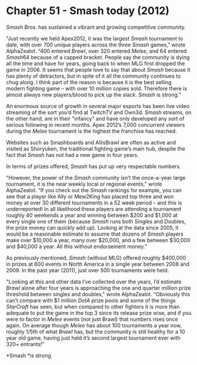 # Chapter 51 - Smash today (2012)

*Smash Bros.* has sustained a vibrant and growing competitive community.

"Just recently we held Apex2012, it was the largest *Smash* tournament to date, with over 700 unique players across the three *Smash* games," wrote AlphaZealot. “400 entered *Brawl*, over 320 entered *Melee*, and 64 entered *Smash*64 because of a capped bracket. People say the community is dying all the time and have for years, going back to when MLG first dropped the game in 2006. It seems that people love to say that about *Smash* because it has plenty of detractors, but in spite of it all the community continues to chug along. I think part of the reason is because it is the best selling modern fighting game – with over 10 million copies sold. Therefore there is almost always new players/blood to pick up the slack. *Smash* is strong.”

An enormous source of growth in several major esports has been live video streaming of the sort you’d find at TwitchTV and Own3d. *Smash* streams, on the other hand, are in their "infancy" and have only developed any sort of serious following in recent months. Apex 2012’s 7,000 concurrent viewers during the *Melee* tournament is the highest the franchise has reached. 

Websites such as Smashboards and AllisBrawl are often as active and visited as Shoryuken, the traditional fighting game’s main hub, despite the fact that *Smash* has not had a new game in four years.

In terms of prizes offered, *Smash* has put up very respectable numbers.

"However, the power of the *Smash* community isn’t the once-a-year large tournament, it is the near weekly local or regional events," wrote AlphaZealot. “If you check out the *Smash* rankings for example, you can see that a player like Ally or Mew2King has placed top three and won money at over 30 different tournaments in a 52 week period – and this is underreported! In all likelihood these players are attending a tournament roughly 40 weekends a year and winning between $200 and $1,000 at every single one of them (because *Smash* runs both Singles and Doubles, the prize money can quickly add up). Looking at the data since 2005, it would be a reasonable estimate to assume that dozens of *Smash* players make over $10,000 a year, many over $20,000, and a few between $30,000 and $40,000 a year. All this without endorsement money.”

As previously mentioned, *Smash* (without MLG) offered roughly $400,000 in prizes at 600 events in North America in a single year between 2008 and 2009. In the past year (2011), just over 500 tournaments were held.

"Looking at this and other data I’ve collected over the years, I’d estimate *Brawl* alone after four years is approaching the one and quarter million prize threshold between singles and doubles," wrote AlphaZealot. “Obviously this can’t compare with $1 million *DotA* prize pools and some of the things *StarCraft* has seen, but when compared to other fighters it is more than adequate to put the game in the top 3 since its release prize wise, and if you were to factor in *Melee* events (not just Brawl) that numbers rises once again. On average though *Melee* has about 100 tournaments a year now, roughly 1/5th of what *Brawl* has, but the community is still healthy for a 10 year old game, having just held it’s second largest tournament ever with 320+ entrants!”

*Smash *is strong.